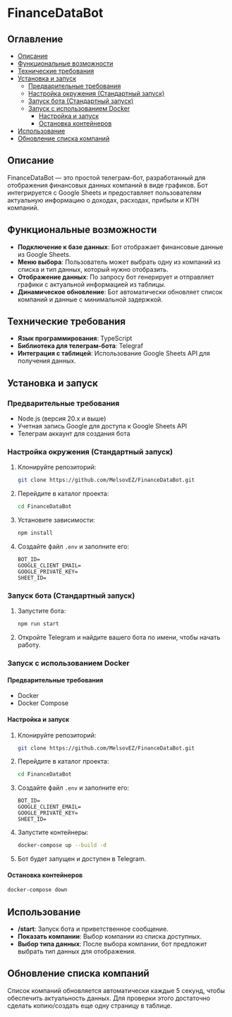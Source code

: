 # FinanceDataBot

## Оглавление
- [Описание](#описание)
- [Функциональные возможности](#функциональные-возможности)
- [Технические требования](#технические-требования)
- [Установка и запуск](#установка-и-запуск)
  - [Предварительные требования](#предварительные-требования)
  - [Настройка окружения (Стандартный запуск)](#настройка-окружения-стандартный-запуск)
  - [Запуск бота (Стандартный запуск)](#запуск-бота-стандартный-запуск)
  - [Запуск с использованием Docker](#запуск-с-использованием-docker)
    - [Настройка и запуск](#настройка-и-запуск)
    - [Остановка контейнеров](#остановка-контейнеров)
- [Использование](#использование)
- [Обновление списка компаний](#обновление-списка-компаний)

## Описание
FinanceDataBot — это простой телеграм-бот, разработанный для отображения финансовых данных компаний в виде графиков. Бот интегрируется с Google Sheets и предоставляет пользователям актуальную информацию о доходах, расходах, прибыли и КПН компаний.

## Функциональные возможности
- **Подключение к базе данных**: Бот отображает финансовые данные из Google Sheets.
- **Меню выбора**: Пользователь может выбрать одну из компаний из списка и тип данных, который нужно отобразить.
- **Отображение данных**: По запросу бот генерирует и отправляет графики с актуальной информацией из таблицы.
- **Динамическое обновление**: Бот автоматически обновляет список компаний и данные с минимальной задержкой.

## Технические требования
- **Язык программирования**: TypeScript
- **Библиотека для телеграм-бота**: Telegraf
- **Интеграция с таблицей**: Использование Google Sheets API для получения данных.

## Установка и запуск

### Предварительные требования
- Node.js (версия 20.x и выше)
- Учетная запись Google для доступа к Google Sheets API
- Телеграм аккаунт для создания бота

### Настройка окружения (Стандартный запуск)
1. Клонируйте репозиторий:
    ```bash
    git clone https://github.com/MelsovEZ/FinanceDataBot.git
    ```
2. Перейдите в каталог проекта:
    ```bash
    cd FinanceDataBot
    ```
3. Установите зависимости:
    ```bash
    npm install
    ```
4. Создайте файл `.env` и заполните его:
    ```env
    BOT_ID=
    GOOGLE_CLIENT_EMAIL=
    GOOGLE_PRIVATE_KEY=
    SHEET_ID=
    ```

### Запуск бота (Стандартный запуск)
1. Запустите бота:
    ```bash
    npm run start
    ```

2. Откройте Telegram и найдите вашего бота по имени, чтобы начать работу.

### Запуск с использованием Docker

#### Предварительные требования
- Docker
- Docker Compose

#### Настройка и запуск
1. Клонируйте репозиторий:
    ```bash
    git clone https://github.com/MelsovEZ/FinanceDataBot.git
    ```
2. Перейдите в каталог проекта:
    ```bash
    cd FinanceDataBot
    ```
3. Создайте файл `.env` и заполните его:
    ```env
    BOT_ID=
    GOOGLE_CLIENT_EMAIL=
    GOOGLE_PRIVATE_KEY=
    SHEET_ID=
    ```
4. Запустите контейнеры:
    ```bash
    docker-compose up --build -d
    ```

5. Бот будет запущен и доступен в Telegram.

#### Остановка контейнеров
```bash
docker-compose down
```

## Использование
- **/start**: Запуск бота и приветственное сообщение.
- **Показать компании**: Выбор компании из списка доступных.
- **Выбор типа данных**: После выбора компании, бот предложит выбрать тип данных для отображения.

## Обновление списка компаний
Список компаний обновляется автоматически каждые 5 секунд, чтобы обеспечить актуальность данных. Для проверки этого достаточно сделать копию/создать еще одну страницу в таблице.
